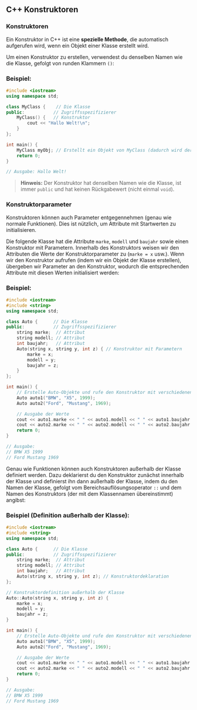 ## C++ Konstruktoren

### Konstruktoren

Ein Konstruktor in C++ ist eine **spezielle Methode**, die automatisch aufgerufen wird, wenn ein Objekt einer Klasse erstellt wird.

Um einen Konstruktor zu erstellen, verwendest du denselben Namen wie die Klasse, gefolgt von runden Klammern `()`:

### Beispiel:

```c++
#include <iostream>
using namespace std;

class MyClass {    // Die Klasse
public:           // Zugriffsspezifizierer
    MyClass() {   // Konstruktor
        cout << "Hallo Welt!\n";
    }
};

int main() {
    MyClass myObj; // Erstellt ein Objekt von MyClass (dadurch wird der Konstruktor aufgerufen)
    return 0;
}

// Ausgabe: Hallo Welt!
```

> **Hinweis:** Der Konstruktor hat denselben Namen wie die Klasse, ist immer `public` und hat keinen Rückgabewert (nicht einmal `void`).

### Konstruktorparameter

Konstruktoren können auch Parameter entgegennehmen (genau wie normale Funktionen). Dies ist nützlich, um Attribute mit Startwerten zu initialisieren.

Die folgende Klasse hat die Attribute `marke`, `modell` und `baujahr` sowie einen Konstruktor mit Parametern. Innerhalb des Konstruktors weisen wir den Attributen die Werte der Konstruktorparameter zu (`marke = x` usw.). Wenn wir den Konstruktor aufrufen (indem wir ein Objekt der Klasse erstellen), übergeben wir Parameter an den Konstruktor, wodurch die entsprechenden Attribute mit diesen Werten initialisiert werden:

### Beispiel:

```c++
#include <iostream>
#include <string>
using namespace std;

class Auto {      // Die Klasse
public:           // Zugriffsspezifizierer
    string marke;  // Attribut
    string modell; // Attribut
    int baujahr;   // Attribut
    Auto(string x, string y, int z) { // Konstruktor mit Parametern
        marke = x;
        modell = y;
        baujahr = z;
    }
};

int main() {
    // Erstelle Auto-Objekte und rufe den Konstruktor mit verschiedenen Werten auf
    Auto auto1("BMW", "X5", 1999);
    Auto auto2("Ford", "Mustang", 1969);

    // Ausgabe der Werte
    cout << auto1.marke << " " << auto1.modell << " " << auto1.baujahr << "\n";
    cout << auto2.marke << " " << auto2.modell << " " << auto2.baujahr << "\n";
    return 0;
}

// Ausgabe:
// BMW X5 1999
// Ford Mustang 1969
```

Genau wie Funktionen können auch Konstruktoren außerhalb der Klasse definiert werden. Dazu deklarierst du den Konstruktor zunächst innerhalb der Klasse und definierst ihn dann außerhalb der Klasse, indem du den Namen der Klasse, gefolgt vom Bereichsauflösungsoperator `::` und dem Namen des Konstruktors (der mit dem Klassennamen übereinstimmt) angibst:

### Beispiel (Definition außerhalb der Klasse):

```c++
#include <iostream>
#include <string>
using namespace std;

class Auto {      // Die Klasse
public:           // Zugriffsspezifizierer
    string marke;  // Attribut
    string modell; // Attribut
    int baujahr;   // Attribut
    Auto(string x, string y, int z); // Konstruktordeklaration
};

// Konstruktordefinition außerhalb der Klasse
Auto::Auto(string x, string y, int z) {
    marke = x;
    modell = y;
    baujahr = z;
}

int main() {
    // Erstelle Auto-Objekte und rufe den Konstruktor mit verschiedenen Werten auf
    Auto auto1("BMW", "X5", 1999);
    Auto auto2("Ford", "Mustang", 1969);

    // Ausgabe der Werte
    cout << auto1.marke << " " << auto1.modell << " " << auto1.baujahr << "\n";
    cout << auto2.marke << " " << auto2.modell << " " << auto2.baujahr << "\n";
    return 0;
}

// Ausgabe:
// BMW X5 1999
// Ford Mustang 1969
```
